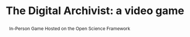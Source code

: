 ---
abstract: "In-Person Game \n    Hosted on the Open Science Framework"
creators:
- Giulia Rossi
date: null
document_url: null
grand_parent: iPRES
institutions: []
keywords: []
landing_page_url: https://osf.io/4mptu/
language: eng
layout: publication
license: CC-BY 4.0 International
notes_url: null
parent: iPRES 2022
publication_type: game
size: null
slides_url: null
source_name: iPRES:osf:4mptu
stream_url: null
title: 'The Digital Archivist: a video game'
year: 2022
---